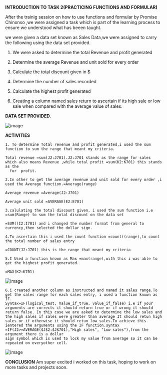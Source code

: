 **INTRODUCTION TO TASK 2(PRACTICING FUNCTIONS AND FORMULAR)**

After the trainig session on how to use functions and formular by Promise Chinonso ,we were assigned a task which is part of the learning process to ensure we understood what has beeen taught.

we were given a data set known as Sales Data,we were assigned to carry the following using the data set provided.

1. We were asked to determine the total Revenue and profit generated 

2. Determine the average Revenue and unit sold for every order

3. Calculate the total discount given in $

4. Determine the number of sales recorded

5. Calculate the highest profit generated

6. Creating a column named sales return to ascertain if its high sale or low sale when compared with the average value of sales.


  **DATA SET PROVIDED**.

  ![image](https://github.com/Maris27/TASK-2-3rd-cohort-Data-Analysis-Training-/assets/140453106/1724f2fa-097b-4a98-bdda-515ed0aaedc8)

 **ACTIVITIES**
     
    1. To determine Total revenue and profit generated,i used the sum function to sum the range that meant my criteria.
    
    Total revenue =sum(J2:J701).J2:J701 stands as the range for sales which also means Revenue ,while total profit =sum(K2:K701) this stands as the 
      for  profit.

    2.In other to get the average revenue and unit sold for every order ,i used the Average function.=Average(range)

    Average revenue =Average(J2:J701) 
    
    Average unit sold =AVERAGE(E2:E701)

    3.calulating the total discount given, i used the sum function i.e =sum(Range) to sum the total discount on the data set

    =SUM((I2:I701) and i changed the number format from general to currency,then selected the dollar sign.

    4.To ascertain this i used the count function =count((range),to count the total number of sales entry

    =COUNT(J2:J701) this is the range that meant my criteria

    5.I Used a function known as Max =max(range),with this i was able to get the highest profit generated.

    =MAX(K2:K701)

![image](https://github.com/Maris27/TASK-2-3rd-cohort-Data-Analysis-Training-/assets/140453106/2cc6ba7f-469a-4594-b9e7-3b38d6fd2337)


    6.i created another column as instructed and named it sales range.To get the sales range for each sales entry, i used a function known as IF.
    Syntax=IF(logical_test, Value_if_true, value_if_false) i.e if your arguments are corrects it should return true or if wrong it should 
    return false. In this case we are asked to determine the low sales and the high sales if sales were greater than average It should retun high 
    sales or if otherwise it should retun low sales.To achieve this ientered the arguments using the IF function.syntax 
    =IF(J2>=AVERAGE($J$2:$J$701),"High sales", "Low sales"),from the argument there is a dollar 
    sign symbol which is used to lock my value from average so it can be repeated on everyother cell.

  ![image](https://github.com/Maris27/TASK-2-3rd-cohort-Data-Analysis-Training-/assets/140453106/602ddcf4-d402-4d52-8460-019e2d0e6294)
  
    
  

**CONCLUSION**
Am super excited i worked on this task, hoping to work on more tasks and projects soon.

    
    
    

    
  
